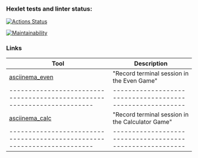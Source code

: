 ### Hexlet tests and linter status:
[![Actions Status](https://github.com/oleg-dixon/python-project-49/actions/workflows/hexlet-check.yml/badge.svg)](https://github.com/oleg-dixon/python-project-49/actions)

[![Maintainability](https://api.codeclimate.com/v1/badges/923afbd26cc1af465384/maintainability)](https://codeclimate.com/github/oleg-dixon/python-project-49/maintainability)

### Links

| Tool                                                                   | Description                                             |
|------------------------------------------------------------------------|---------------------------------------------------------|
| [asciinema_even](https://asciinema.org/a/yBcX45Opf9uTkE1x1YJnxakAF)    | "Record terminal session in the Even Game"              |
|------------------------------------------------------------------------|---------------------------------------------------------|
| [asciinema_calc](https://asciinema.org/a/OpPs8qGSN1t9sLpHN4tUEhkvY)    | "Record terminal session in the Calculator Game"        |              |
|------------------------------------------------------------------------|---------------------------------------------------------|
